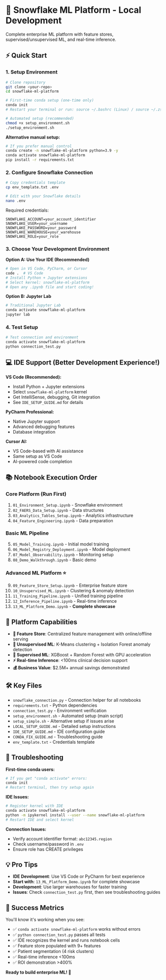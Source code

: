 # 🚀 Snowflake ML Platform - Local Development

Complete enterprise ML platform with feature stores, supervised/unsupervised ML, and real-time inference.

## ⚡ Quick Start

### 1. Setup Environment

```bash
# Clone repository
git clone <your-repo>
cd snowflake-ml-platform

# First-time conda setup (one-time only)
conda init
# Restart your terminal or run: source ~/.bashrc (Linux) / source ~/.zshrc (macOS)

# Automated setup (recommended)
chmod +x setup_environment.sh
./setup_environment.sh
```

**Alternative manual setup:**
```bash
# If you prefer manual control
conda create -n snowflake-ml-platform python=3.9 -y
conda activate snowflake-ml-platform
pip install -r requirements.txt
```

### 2. Configure Snowflake Connection

```bash
# Copy credentials template
cp env_template.txt .env

# Edit with your Snowflake details
nano .env
```

Required credentials:
```
SNOWFLAKE_ACCOUNT=your_account_identifier
SNOWFLAKE_USER=your_username
SNOWFLAKE_PASSWORD=your_password
SNOWFLAKE_WAREHOUSE=your_warehouse
SNOWFLAKE_ROLE=your_role
```

### 3. Choose Your Development Environment

**Option A: Use Your IDE (Recommended)**
```bash
# Open in VS Code, PyCharm, or Cursor
code .  # VS Code
# Install Python + Jupyter extensions
# Select kernel: snowflake-ml-platform
# Open any .ipynb file and start coding!
```

**Option B: Jupyter Lab**
```bash
# Traditional Jupyter Lab
conda activate snowflake-ml-platform
jupyter lab
```

### 4. Test Setup

```bash
# Test connection and environment
conda activate snowflake-ml-platform
python connection_test.py
```

## 💻 IDE Support (Better Development Experience!)

**VS Code (Recommended):**
- Install Python + Jupyter extensions
- Select `snowflake-ml-platform` kernel
- Get IntelliSense, debugging, Git integration
- See `IDE_SETUP_GUIDE.md` for details

**PyCharm Professional:**
- Native Jupyter support
- Advanced debugging features
- Database integration

**Cursor AI:**
- VS Code-based with AI assistance
- Same setup as VS Code
- AI-powered code completion

## 📚 Notebook Execution Order

### Core Platform (Run First)
1. `01_Environment_Setup.ipynb` - Snowflake environment
2. `02_FAERS_Data_Setup.ipynb` - Data structures  
3. `03_Analytics_Tables_Setup.ipynb` - Analytics infrastructure
4. `04_Feature_Engineering.ipynb` - Data preparation

### Basic ML Pipeline
5. `05_Model_Training.ipynb` - Initial model training
6. `06_Model_Registry_Deployment.ipynb` - Model deployment
7. `07_Model_Observability.ipynb` - Monitoring setup
8. `08_Demo_Walkthrough.ipynb` - Basic demo

### Advanced ML Platform ⭐
9. `09_Feature_Store_Setup.ipynb` - Enterprise feature store
10. `10_Unsupervised_ML.ipynb` - Clustering & anomaly detection
11. `11_Training_Pipeline.ipynb` - Unified training pipeline
12. `12_Inference_Pipeline.ipynb` - Real-time inference
13. `13_ML_Platform_Demo.ipynb` - **Complete showcase**

## 🎯 Platform Capabilities

- **🏪 Feature Store**: Centralized feature management with online/offline serving
- **🧠 Unsupervised ML**: K-Means clustering + Isolation Forest anomaly detection  
- **🎯 Supervised ML**: XGBoost + Random Forest with GPU acceleration
- **⚡ Real-time Inference**: <100ms clinical decision support
- **💰 Business Value**: $2.5M+ annual savings demonstrated

## 🛠️ Key Files

- `snowflake_connection.py` - Connection helper for all notebooks
- `requirements.txt` - Python dependencies
- `connection_test.py` - Environment verification
- `setup_environment.sh` - Automated setup (main script)
- `setup_simple.sh` - Alternative setup if issues arise
- `LOCAL_SETUP_GUIDE.md` - Detailed setup instructions
- `IDE_SETUP_GUIDE.md` - IDE configuration guide
- `CONDA_FIX_GUIDE.md` - Troubleshooting guide
- `env_template.txt` - Credentials template

## 🚨 Troubleshooting

**First-time conda users:**
```bash
# If you get "conda activate" errors:
conda init
# Restart terminal, then try setup again
```

**IDE Issues:**
```bash
# Register kernel with IDE
conda activate snowflake-ml-platform
python -m ipykernel install --user --name snowflake-ml-platform
# Restart IDE and select kernel
```

**Connection Issues:**
- Verify account identifier format: `abc12345.region`
- Check username/password in `.env`
- Ensure role has CREATE privileges

## 💡 Pro Tips

- **IDE Development**: Use VS Code or PyCharm for best experience
- **Start with**: `13_ML_Platform_Demo.ipynb` for complete showcase
- **Development**: Use larger warehouses for faster training
- **Issues**: Check `connection_test.py` first, then see troubleshooting guides

## 🎉 Success Metrics

You'll know it's working when you see:
- ✅ `conda activate snowflake-ml-platform` works without errors
- ✅ `python connection_test.py` passes all tests
- ✅ IDE recognizes the kernel and runs notebook cells
- ✅ Feature store populated with 9+ features
- ✅ Patient segmentation (4 risk clusters)
- ✅ Real-time inference <100ms
- ✅ ROI demonstration >400%

**Ready to build enterprise ML! 🚀** 